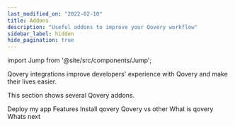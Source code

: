 ```yaml
---
last_modified_on: "2022-02-10"
title: Addons
description: "Useful addons to improve your Qovery workflow"
sidebar_label: hidden
hide_pagination: true
---
```


import Jump from '@site/src/components/Jump';

Qovery integrations improve developers' experience with Qovery and make their lives easier.

This section shows several Qovery addons.

<Jump to="/docs/getting-started/deploy-my-app/">Deploy my app</Jump>
<Jump to="/docs/getting-started/features/">Features</Jump>
<Jump to="/docs/getting-started/install-qovery/">Install qovery</Jump>
<Jump to="/docs/getting-started/qovery-vs-other/">Qovery vs other</Jump>
<Jump to="/docs/getting-started/what-is-qovery/">What is qovery</Jump>
<Jump to="/docs/getting-started/whats-next/">Whats next</Jump>



